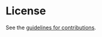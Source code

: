 # License

See the
[guidelines for contributions](https://github.com/hannestschofenig/tls-dual-certs/blob/main/CONTRIBUTING.md).
